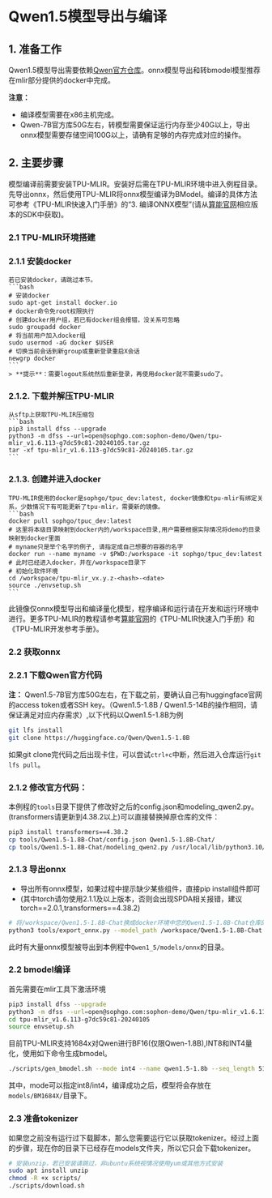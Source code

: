 # Qwen1.5模型导出与编译

## 1. 准备工作

Qwen1.5模型导出需要依赖[Qwen官方仓库](https://huggingface.co/Qwen)。onnx模型导出和转bmodel模型推荐在mlir部分提供的docker中完成。

**注意：** 

- 编译模型需要在x86主机完成。
- Qwen-7B官方库50G左右，转模型需要保证运行内存至少40G以上，导出onnx模型需要存储空间100G以上，请确有足够的内存完成对应的操作。

## 2. 主要步骤

模型编译前需要安装TPU-MLIR。安装好后需在TPU-MLIR环境中进入例程目录。先导出onnx，然后使用TPU-MLIR将onnx模型编译为BModel。编译的具体方法可参考《TPU-MLIR快速入门手册》的“3. 编译ONNX模型”(请从[算能官网](https://developer.sophgo.com/site/index/material/31/all.html)相应版本的SDK中获取)。

### 2.1 TPU-MLIR环境搭建

### 2.1.1 安装docker

    若已安装docker，请跳过本节。
    ```bash
    # 安装docker
    sudo apt-get install docker.io
    # docker命令免root权限执行
    # 创建docker用户组，若已有docker组会报错，没关系可忽略
    sudo groupadd docker
    # 将当前用户加入docker组
    sudo usermod -aG docker $USER
    # 切换当前会话到新group或重新登录重启X会话
    newgrp docker​ 
    ```
    > **提示**：需要logout系统然后重新登录，再使用docker就不需要sudo了。

### 2.1.2. 下载并解压TPU-MLIR

    从sftp上获取TPU-MLIR压缩包
    ```bash
    pip3 install dfss --upgrade
    python3 -m dfss --url=open@sophgo.com:sophon-demo/Qwen/tpu-mlir_v1.6.113-g7dc59c81-20240105.tar.gz 
    tar -xf tpu-mlir_v1.6.113-g7dc59c81-20240105.tar.gz 
    ```

### 2.1.3. 创建并进入docker

    TPU-MLIR使用的docker是sophgo/tpuc_dev:latest, docker镜像和tpu-mlir有绑定关系，少数情况下有可能更新了tpu-mlir，需要新的镜像。
    ```bash
    docker pull sophgo/tpuc_dev:latest
    # 这里将本级目录映射到docker内的/workspace目录,用户需要根据实际情况将demo的目录映射到docker里面
    # myname只是举个名字的例子, 请指定成自己想要的容器的名字
    docker run --name myname -v $PWD:/workspace -it sophgo/tpuc_dev:latest
    # 此时已经进入docker，并在/workspace目录下
    # 初始化软件环境
    cd /workspace/tpu-mlir_vx.y.z-<hash>-<date>
    source ./envsetup.sh
    ```
此镜像仅onnx模型导出和编译量化模型，程序编译和运行请在开发和运行环境中进行。更多TPU-MLIR的教程请参考[算能官网](https://developer.sophgo.com/site/index/material/31/all.html)的《TPU-MLIR快速入门手册》和《TPU-MLIR开发参考手册》。

### 2.2 获取onnx

### 2.2.1 下载Qwen官方代码

**注：** Qwen1.5-7B官方库50G左右，在下载之前，要确认自己有huggingface官网的access token或者SSH key。（Qwen1.5-1.8B / Qwen1.5-14B的操作相同，请保证满足对应内存需求）,以下代码以Qwen1.5-1.8B为例

```bash
git lfs install
git clone https://huggingface.co/Qwen/Qwen1.5-1.8B
```
如果git clone完代码之后出现卡住，可以尝试`ctrl+c`中断，然后进入仓库运行`git lfs pull`。


### 2.1.2 修改官方代码：
本例程的`tools`目录下提供了修改好之后的config.json和modeling_qwen2.py。(transformers请更新到4.38.2以上)可以直接替换掉原仓库的文件：

```bash
pip3 install transformers==4.38.2
cp tools/Qwen1.5-1.8B-Chat/config.json Qwen1.5-1.8B-Chat/
cp tools/Qwen1.5-1.8B-Chat/modeling_qwen2.py /usr/local/lib/python3.10/dist-packages/transformers/models/qwen2/
```


### 2.1.3 导出onnx

- 导出所有onnx模型，如果过程中提示缺少某些组件，直接pip install组件即可
- (其中torch请勿使用2.1.1及以上版本，否则会出现SPDA相关报错，建议torch==2.0.1,transformers==4.38.2)

```bash
# 将/workspace/Qwen1.5-1.8B-Chat换成docker环境中您的Qwen1.5-1.8B-Chat仓库的路径
python3 tools/export_onnx.py --model_path /workspace/Qwen1.5-1.8B-Chat --seq_length your_sequence_length
```
此时有大量onnx模型被导出到本例程中`Qwen1_5/models/onnx`的目录。

### 2.2 bmodel编译
首先需要在mlir工具下激活环境
```bash
pip3 install dfss --upgrade
python3 -m dfss --url=open@sophgo.com:sophon-demo/Qwen/tpu-mlir_v1.6.113-g7dc59c81-20240105.tar.gz 
cd tpu-mlir_v1.6.113-g7dc59c81-20240105
source envsetup.sh
```
目前TPU-MLIR支持1684x对Qwen进行BF16(仅限Qwen-1.8B),INT8和INT4量化，使用如下命令生成bmodel。

```bash
./scripts/gen_bmodel.sh --mode int4 --name qwen1.5-1.8b --seq_length 512
```

其中，mode可以指定int8/int4，编译成功之后，模型将会存放在`models/BM1684X/`目录下。

### 2.3 准备tokenizer

如果您之前没有运行过下载脚本，那么您需要运行它以获取tokenizer。经过上面的步骤，现在你的目录下已经存在models文件夹，所以它只会下载tokenizer。
```bash
# 安装unzip，若已安装请跳过，非ubuntu系统视情况使用yum或其他方式安装
sudo apt install unzip
chmod -R +x scripts/
./scripts/download.sh
```